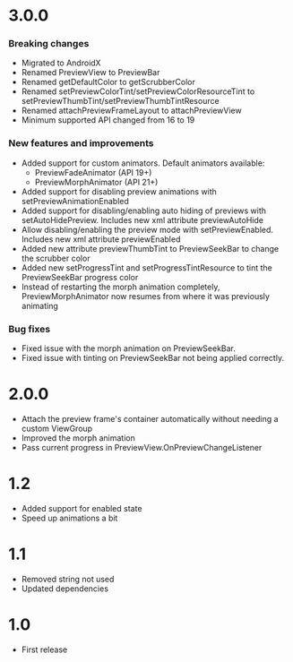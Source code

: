 # 3.0.0

### Breaking changes

- Migrated to AndroidX
- Renamed PreviewView to PreviewBar
- Renamed getDefaultColor to getScrubberColor
- Renamed setPreviewColorTint/setPreviewColorResourceTint to setPreviewThumbTint/setPreviewThumbTintResource
- Renamed attachPreviewFrameLayout to attachPreviewView
- Minimum supported API changed from 16 to 19

### New features and improvements

- Added support for custom animators. Default animators available:
	- PreviewFadeAnimator (API 19+)
	- PreviewMorphAnimator (API 21+)
- Added support for disabling preview animations with setPreviewAnimationEnabled
- Added support for disabling/enabling auto hiding of previews with setAutoHidePreview. Includes new xml attribute previewAutoHide
- Allow disabling/enabling the preview mode with setPreviewEnabled. Includes new xml attribute previewEnabled
- Added new attribute previewThumbTint to PreviewSeekBar to change the scrubber color
- Added new setProgressTint and setProgressTintResource to tint the PreviewSeekBar progress color
- Instead of restarting the morph animation completely,
PreviewMorphAnimator now resumes from where it was previously animating

### Bug fixes
- Fixed issue with the morph animation on PreviewSeekBar.
- Fixed issue with tinting on PreviewSeekBar not being applied correctly.

# 2.0.0

- Attach the preview frame's container automatically without needing a custom ViewGroup
- Improved the morph animation
- Pass current progress in PreviewView.OnPreviewChangeListener

# 1.2

- Added support for enabled state
- Speed up animations a bit

# 1.1

- Removed string not used
- Updated dependencies

# 1.0

- First release

